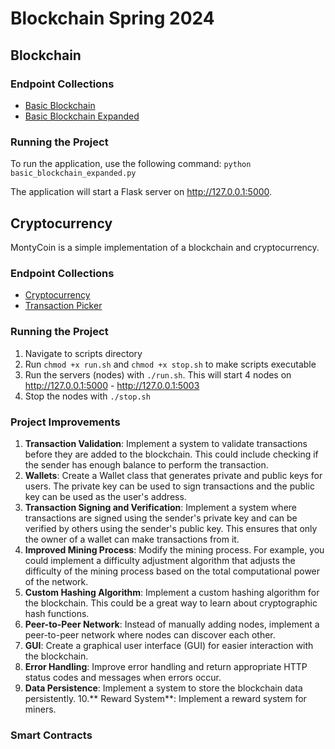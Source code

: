 # Blockchain Spring 2024

## Blockchain 
### Endpoint Collections 
  - [Basic Blockchain](https://nobles-blockchain.postman.co/workspace/New-Team-Workspace~6ee04c91-09b2-4066-a420-2d5e83667e0d/collection/24854847-a4059b9c-1111-4056-82e7-6c845caf1603?action=share&creator=24854847)
  - [Basic Blockchain Expanded](https://nobles-blockchain.postman.co/workspace/New-Team-Workspace~6ee04c91-09b2-4066-a420-2d5e83667e0d/collection/24854847-852421c2-4abb-4502-a0cf-e8117949fb49?action=share&creator=24854847)

### Running the Project
To run the application, use the following command: ```python basic_blockchain_expanded.py```

The application will start a Flask server on http://127.0.0.1:5000.
## Cryptocurrency

MontyCoin is a simple implementation of a blockchain and cryptocurrency.

### Endpoint Collections
  - [Cryptocurrency](https://nobles-blockchain.postman.co/workspace/New-Team-Workspace~6ee04c91-09b2-4066-a420-2d5e83667e0d/collection/24854847-5aaeccc5-c743-4bf6-a1a2-5f3ec30ad654?action=share&creator=24854847)
  - [Transaction Picker](https://nobles-blockchain.postman.co/workspace/Blockchain~6ee04c91-09b2-4066-a420-2d5e83667e0d/collection/31591599-4b3fe1aa-9f86-41a1-9705-ac6bd2beabe5?action=share&creator=24854847)

### Running the Project
1. Navigate to scripts directory
2. Run ```chmod +x run.sh``` and ```chmod +x stop.sh``` to make scripts executable
3. Run the servers (nodes) with ```./run.sh```. This will start 4 nodes on http://127.0.0.1:5000 - http://127.0.0.1:5003
4. Stop the nodes with  ```./stop.sh```

### Project Improvements
1. **Transaction Validation**:  Implement a system to validate transactions before they are added to the blockchain. This could include checking if the sender has enough balance to perform the transaction.
2. **Wallets**: Create a Wallet class that generates private and public keys for users. The private key can be used to sign transactions and the public key can be used as the user's address.
3. **Transaction Signing and Verification**: Implement a system where transactions are signed using the sender's private key and can be verified by others using the sender's public key. This ensures that only the owner of a wallet can make transactions from it.
4. **Improved Mining Process**: Modify the mining process. For example, you could implement a difficulty adjustment algorithm that adjusts the difficulty of the mining process based on the total computational power of the network.
5. **Custom Hashing Algorithm**: Implement a custom hashing algorithm for the blockchain. This could be a great way to learn about cryptographic hash functions.
6. **Peer-to-Peer Network**: Instead of manually adding nodes, implement a peer-to-peer network where nodes can discover each other.
7. **GUI**: Create a graphical user interface (GUI) for easier interaction with the blockchain.
8. **Error Handling**: Improve error handling and return appropriate HTTP status codes and messages when errors occur.
9. **Data Persistence**: Implement a system to store the blockchain data persistently.
10.** Reward System**: Implement a reward system for miners.

### Smart Contracts